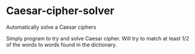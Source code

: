 # Caesar-cipher-solver
Automatically solve a Caesar ciphers

Simply program to try and solve Caesar cipher. Will try to match at least 1/2 of the words to words found in the dictionary.